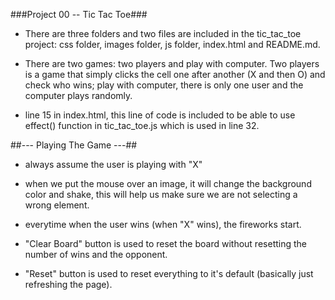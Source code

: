 ###Project 00 -- Tic Tac Toe###

- There are three folders and two files are included in the tic_tac_toe project: css folder, images folder, js folder, index.html and README.md.

- There are two games: two players and play with computer. Two players is a game that simply clicks the cell one after another (X and then O) and check who wins; play with computer, there is only one user and the computer plays randomly. 

- line 15 in index.html, this line of code is included to be able to use effect() function in tic_tac_toe.js which is used in line 32. 


##--- Playing The Game ---##

- always assume the user is playing with "X"

- when we put the mouse over an image, it will change the background color and shake, this will help us make sure we are not selecting a wrong element.

- everytime when the user wins (when "X" wins), the fireworks start.

- "Clear Board" button is used to reset the board without resetting the number of wins and the opponent.

- "Reset" button is used to reset everything to it's default (basically just refreshing the page).


